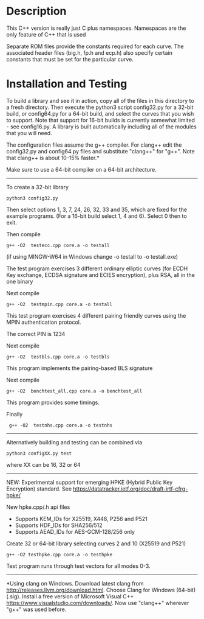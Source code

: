 # Description

This C++ version is really just C plus namespaces. Namespaces are the 
only feature of C++ that is used

Separate ROM files provide the constants required for each curve. The
associated header files (big.h, fp.h and ecp.h) also specify 
certain constants that must be set for the particular curve.

# Installation and Testing

To build a library and see it in action, copy all of the files in this 
directory to a fresh directory. Then execute the python3 script config32.py 
for a 32-bit build, or config64.py for a 64-bit build, and select the curves 
that you wish to support. Note that support for 16-bit builds is currently 
somewhat limited - see config16.py. A library is built automatically 
including all of the modules that you will need.

The configuration files assume the g++ compiler. For clang++ edit the
config32.py and config64.py files and substitute "clang++" for "g++".
Note that clang++ is about 10-15% faster.*

Make sure to use a 64-bit compiler on a 64-bit architecture.

---------------------------------------

To create a 32-bit library

    python3 config32.py

Then select options 1, 3, 7, 24, 26, 32, 33 and 35, which are fixed for the example 
programs. (For a 16-bit build select 1, 4 and 6). Select 0 then to exit.

Then compile

    g++ -O2  testecc.cpp core.a -o testall

(if using MINGW-W64 in Windows change -o testall to -o testall.exe)

The test program exercises 3 different ordinary elliptic curves (for ECDH 
Key exchange, ECDSA signature and ECIES encryption), plus RSA, all in the 
one binary


Next compile

    g++ -O2  testmpin.cpp core.a -o testall

This test program exercises 4 different pairing friendly curves using 
the MPIN authentication protocol.

The correct PIN is 1234


Next compile

    g++ -O2  testbls.cpp core.a -o testbls

This program implements the pairing-based BLS signature


Next compile 

    g++ -O2  benchtest_all.cpp core.a -o benchtest_all

This program provides some timings.

Finally

     g++ -O2  testnhs.cpp core.a -o testnhs

-------------------------------------------------

Alternatively building and testing can be combined via

    python3 configXX.py test

where XX can be 16, 32 or 64

-------------------------------------------------

NEW: Experimental support for emerging HPKE (Hybrid Public Key Encryption) standard.
See https://datatracker.ietf.org/doc/draft-irtf-cfrg-hpke/

New hpke.cpp/.h api files

- Supports KEM_IDs for X25519, X448, P256 and P521
- Supports HDF_IDs for SHA256/512
- Supports AEAD_IDs for AES-GCM-128/256 only

Create 32 or 64-bit library selecting curves 2 and 10 (X25519 and P521)

    g++ -O2 testhpke.cpp core.a -o testhpke

Test program runs through test vectors for all modes 0-3.

---------------------------------------------------

*Using clang on Windows.
Download latest clang from http://releases.llvm.org/download.html.
Choose Clang for Windows (64-bit) (.sig).
Install a free version of Microsoft Visual C++ https://www.visualstudio.com/downloads/.
Now use "clang++" wherever "g++" was used before.
